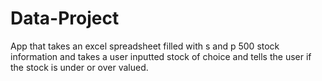 # Data-Project
App that takes an excel spreadsheet filled with s and p 500 stock information and takes a user inputted stock of choice and tells the user if the stock is under or over valued.
